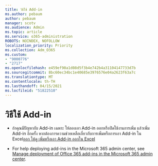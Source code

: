 ```yaml
---
title: วิธีใช้ Add-in
ms.author: pebaum
author: pebaum
manager: scotv
ms.audience: Admin
ms.topic: article
ms.service: o365-administration
ROBOTS: NOINDEX, NOFOLLOW
localization_priority: Priority
ms.collection: Adm_O365
ms.custom:
- "9000776"
- "2717"
ms.openlocfilehash: e459ef90a1d08d5f3b4e742b4a31104147733d7b
ms.sourcegitcommit: 8bc60ec34bc1e40685e3976576e04a2623f63a7c
ms.translationtype: MT
ms.contentlocale: th-TH
ms.lasthandoff: 04/15/2021
ms.locfileid: "51822510"
---
```

# <a name="add-in-help"></a>วิธีใช้ Add-in

- ถ้าคุณมีปัญหากับ Add-in เฉพาะ ให้ลองเอา Add-in ออกหรือปิดใช้งานการเพิ่ม แล้วเพิ่ม Add-in อีกครั้ง หากต้องการความช่วยเหลือเกี่ยวกับการเพิ่มหรือการเอา Add-in ใน Excel[ออก ให้ดู เพิ่มหรือเอา Add-in ออกใน Excel](https://support.office.com/client/0af570c4-5cf3-4fa9-9b88-403625a0b460)

- For help deploying add-ins in the Microsoft 365 admin center, see [Manage deployment of Office 365 add-ins in the Microsoft 365 admin center](https://docs.microsoft.com/microsoft-365/admin/manage/manage-deployment-of-add-ins).
